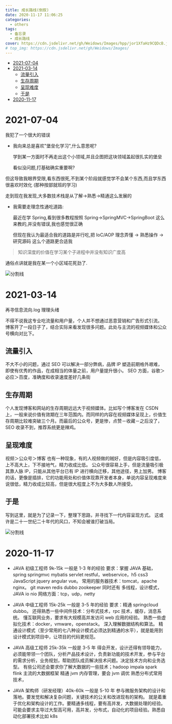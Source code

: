 ```yaml
---
title: 成长路线(倒叙)
date: 2020-11-17 11:06:25
categories:
  - others
tags:
  - 备忘录
  - 成长路线
cover: https://cdn.jsdelivr.net/gh/Weidows/Images/hpp/jor1XfaHz9CQDcB.jpg
# top_img: https://cdn.jsdelivr.net/gh/Weidows/Images/
---
```


<!--
 * @Author: Weidows
 * @Date: 2020-11-17 11:06:25
 * @LastEditors: Weidows
 * @LastEditTime: 2021-07-04 11:07:21
 * @FilePath: \Weidowsd:\Game\Github\Blog-private\source\_posts\others\Lord_road.md
 * @Description:成长路线
-->

- [2021-07-04](#2021-07-04)
- [2021-03-14](#2021-03-14)
  - [流量引入](#流量引入)
  - [生存周期](#生存周期)
  - [呈现难度](#呈现难度)
  - [于是](#于是)
- [2020-11-17](#2020-11-17)

# 2021-07-04

我犯了一个很大的错误

- 我向来总是喜欢"堡垒化学习",什么意思呢?

  学到某一方面时不再走出这个小领域,并且企图把这块领域盖起很扎实的堡垒

  看似没问题,打基础确实重要啊?

但这导致我眼界受限,看东西很死,不到某个阶段就感觉学不会某个东西,而且学东西很喜欢时效化 (那种按部就班的学习)

走到现在我发现,大多数技术栈是从了解->熟悉->精通这么发展的

- 我需要走理念性通吃道路:

  最近在学 Spring,看到很多教程按照 Spring->SpringMVC->SpringBoot 这么来教的,并没有错误,我也感觉很正确

  但现在我认为最适合我的道路是并行吃,把 IoC/AOP 理念弄懂 -> 熟悉操作 -> 研究源码 这么个道路更合适我

> 知识深度的价值在学习某个子进程中并没有知识广度高

通俗点讲就是我在某一个小区域花死劲了.

![分割线](https://cdn.jsdelivr.net/gh/Weidows/Images/img/divider.png)

# 2021-03-14

再寻信息流向.log 理理头绪

不得不说我这专业吃流量和用户量，个人并不想通过恶意营销和广告形式引流。
博客开了一段日子了，结合实际来看发现很多问题。此处与主流的视频媒体和公众号横向对比下。

## 流量引入

不大不小的问题，通过 SEO 可以解决一部分弊病，品牌 IP 塑造前期格外艰难，即使有优秀的作品，在成相当的体量之前，用户量提升很小。
SEO 方面，谷歌＞必应＞百度，准确度和收录速度差好几条街

## 生存周期

个人发现博客和网站的生存周期远远大于视频媒体。比如写个博客发在 CSDN 上，一般来说价值有效期在三年范围内。而同样的内容在视频媒体呈现上，价值生存周期比较难突破三个月。而最后的公众号，更是惨，点赞－收藏－之后没了，SEO 收录不到，推荐系统更是辣鸡。

## 呈现难度

视频＞公众号＞博客
也有一种现象，有的人视频做的贼好，但是内容吸引度低，上不高大上，下不接地气，精力收成比低。
公众号很容易上手，但是流量吸引极其靠人脉 IP，只能从其他平台已有 IP 进行横向迁移，其他途径，男上加男。
博客的话，更像是插排，它的功能用处和价值体现靠开发者本身，单说内容呈现难度来说很低，精力收成比较高，但是很大程度上不为大多数人所接受。

## 于是

写到这里，就是为了记录一下，整理下思路，并寻找下一代内容呈现方式。
这或许是二十一世纪二十年代的风口，不知会被谁打破当局。

![分割线](https://cdn.jsdelivr.net/gh/Weidows/Images/img/divider.png)

# 2020-11-17

- JAVA 初级工程师 9k-15k 一般是 1-3 年的经验
  要求：掌握
  JAVA 基础，spring springmvc mybatis servlet restful，webservice，h5 css3 JavaScript jquery angular vue。
  常用的服务器技术：tomcat，apache nginx。
  git maven redis dubbo zookeeper
  同时还有 多线程，设计模式，JAVA io nio
  网络方面：tcp，udp，netty

- JAVA 中级工程师 15k-25k 一般是 3-5 年的经验
  要求：精通
  springcloud dubbo。
  还得熟悉一些中间件技术：分布式技术，rpc 技术，缓存，消息系统。
  懂互联网业务，要求有大规模高并发访问 web 应用的经验。
  熟悉一些虚拟化技术：docker，vmware，openstack。
  深入理解数据结构和算法。
  精通设计模式（至少常用的七八种设计模式必须达到精通的水平），就是能用到设计模式到项目中，让项目的代码更规范。

- JAVA 高级工程师 25k-35k 一般是 3-5 年
  得会开发，设计还得有领导能力，必须能带领一个团队，分析产品技术设计，负责新功能的技术开发，参与平台的需求分析，业务规划，帮助团队成员解决技术问题。决定技术方向和业务选型。
  有些公司还会要求你了解大数据的一些技术；hadoop impala spark flink 主流的大数据框架
  精通 jvm 内存管理，要会 jvm 调优
  熟悉分布式常用技术，

- JAVA 架构师（研发经理）40k-60k 一般是 5-10 年
  参与微服务架构的设计和落地。要发觉和解决复杂问题，关键技术的公关和改进现有的架构。
  就是着重于优化和架构设计的工作。要精通多线程，要有高并发，大数据处理的经验。可能会要求主导过大型高可用，高并发，分布式，自动化的项目经验。熟悉自动化部署技术比如 k8s
